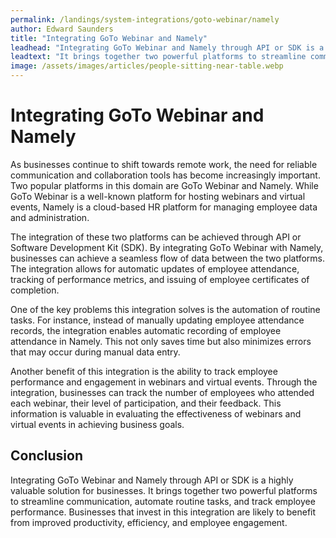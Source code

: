 ```yaml
---
permalink: /landings/system-integrations/goto-webinar/namely
author: Edward Saunders
title: "Integrating GoTo Webinar and Namely"
leadhead: "Integrating GoTo Webinar and Namely through API or SDK is a highly valuable solution for businesses"
leadtext: "It brings together two powerful platforms to streamline communication, automate routine tasks, and track employee performance. Businesses that invest in this integration are likely to benefit from improved productivity, efficiency, and employee engagement."
image: /assets/images/articles/people-sitting-near-table.webp
---
```

<div class="arttext">        <h1>Integrating GoTo Webinar and Namely</h1>
        <p>
            As businesses continue to shift towards remote work, the need for reliable communication and collaboration tools has become increasingly important. Two popular platforms in this domain are GoTo Webinar and Namely. While GoTo Webinar is a well-known platform for hosting webinars and virtual events, Namely is a cloud-based HR platform for managing employee data and administration.
        </p>
        <p>
            The integration of these two platforms can be achieved through API or Software Development Kit (SDK). By integrating GoTo Webinar with Namely, businesses can achieve a seamless flow of data between the two platforms. The integration allows for automatic updates of employee attendance, tracking of performance metrics, and issuing of employee certificates of completion.
        </p>
        <p>
            One of the key problems this integration solves is the automation of routine tasks. For instance, instead of manually updating employee attendance records, the integration enables automatic recording of employee attendance in Namely. This not only saves time but also minimizes errors that may occur during manual data entry.
        </p>
        <p>
            Another benefit of this integration is the ability to track employee performance and engagement in webinars and virtual events. Through the integration, businesses can track the number of employees who attended each webinar, their level of participation, and their feedback. This information is valuable in evaluating the effectiveness of webinars and virtual events in achieving business goals.
        </p>
        <h2>Conclusion</h2>
        <p>
            Integrating GoTo Webinar and Namely through API or SDK is a highly valuable solution for businesses. It brings together two powerful platforms to streamline communication, automate routine tasks, and track employee performance. Businesses that invest in this integration are likely to benefit from improved productivity, efficiency, and employee engagement. 
        </p>
</div>